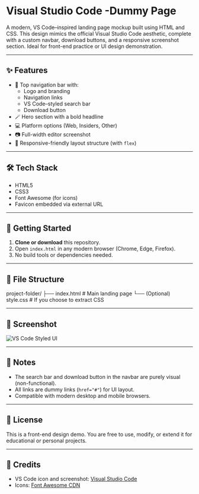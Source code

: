 # Visual Studio Code -Dummy Page

A modern, VS Code–inspired landing page mockup built using HTML and CSS. This design mimics the official Visual Studio Code aesthetic, complete with a custom navbar, download buttons, and a responsive screenshot section. Ideal for front-end practice or UI design demonstration.

---

## ✨ Features

- 🧭 Top navigation bar with:
  - Logo and branding
  - Navigation links
  - VS Code–styled search bar
  - Download button
- 🪄 Hero section with a bold headline
- 💻 Platform options (Web, Insiders, Other)
- 📷 Full-width editor screenshot
- 📱 Responsive-friendly layout structure (with `flex`)

---

## 🛠️ Tech Stack

- HTML5
- CSS3
- Font Awesome (for icons)
- Favicon embedded via external URL

---

## 🚀 Getting Started

1. **Clone or download** this repository.
2. Open `index.html` in any modern browser (Chrome, Edge, Firefox).
3. No build tools or dependencies needed.

---

## 📁 File Structure
project-folder/
├── index.html # Main landing page
└── (Optional) style.css # If you choose to extract CSS


---

## 📸 Screenshot

![VS Code Styled UI](https://imgs.search.brave.com/tN680eQiXdSaH1a4fByI7B5kydb9Y2v1fu9AK895YwM/rs:fit:860:0:0:0/g:ce/aHR0cHM6Ly93ZWIu/ZGV2L3N0YXRpYy9i/bG9nL2Jhc2VsaW5l/LXZzY29kZS9hc3Nl/dHMvdnNjb2RlLW5l/dy53ZWJw)

---

## 📌 Notes

- The search bar and download button in the navbar are purely visual (non-functional).
- All links are dummy links (`href="#"`) for UI layout.
- Compatible with modern desktop and mobile browsers.

---

## 📝 License

This is a front-end design demo. You are free to use, modify, or extend it for educational or personal projects.

---

## 🙌 Credits

- VS Code icon and screenshot: [Visual Studio Code](https://code.visualstudio.com)
- Icons: [Font Awesome CDN](https://cdnjs.com/libraries/font-awesome)


